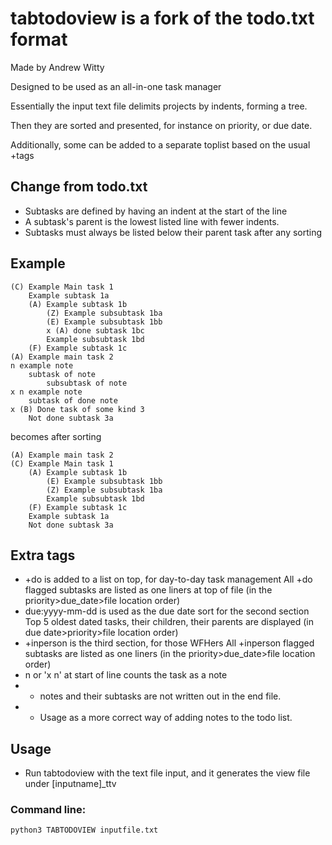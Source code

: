 # tabtodoview is a fork of the todo.txt format
Made by Andrew Witty

Designed to be used as an all-in-one task manager

Essentially the input text file delimits projects by indents, forming a tree.

Then they are sorted and presented, for instance on priority, or due date.

Additionally, some can be added to a separate toplist based on the usual +tags

## Change from todo.txt
- Subtasks are defined by having an indent at the start of the line
- A subtask's parent is the lowest listed line with fewer indents.
- Subtasks must always be listed below their parent task after any sorting

## Example

    (C) Example Main task 1
    	Example subtask 1a
    	(A) Example subtask 1b
    		(Z) Example subsubtask 1ba
    		(E) Example subsubtask 1bb
			x (A) done subtask 1bc
    		Example subsubtask 1bd
    	(F) Example subtask 1c
    (A) Example main task 2
	n example note
		subtask of note
			subsubtask of note
	x n example note
		subtask of done note
	x (B) Done task of some kind 3
		Not done subtask 3a

becomes after sorting

    (A) Example main task 2
    (C) Example Main task 1
    	(A) Example subtask 1b
    		(E) Example subsubtask 1bb
    		(Z) Example subsubtask 1ba
    		Example subsubtask 1bd
    	(F) Example subtask 1c
    	Example subtask 1a
		Not done subtask 3a

## Extra tags
- +do is added to a list on top, for day-to-day task management
	All +do flagged subtasks are listed as one liners at top of file
	(in the priority>due_date>file location order)
- due:yyyy-mm-dd is used as the due date sort for the second section
	Top 5 oldest dated tasks, their children, their parents are displayed
	(in due date>priority>file location order)
- +inperson is the third section, for those WFHers
	All +inperson flagged subtasks are listed as one liners
	(in the priority>due_date>file location order)
- n or 'x n' at start of line counts the task as a note
- - notes and their subtasks are not written out in the end file.
- - Usage as a more correct way of adding notes to the todo list.

## Usage
 - Run tabtodoview with the text file input, and it generates the view file under [inputname]_ttv

### Command line:

    python3 TABTODOVIEW inputfile.txt

